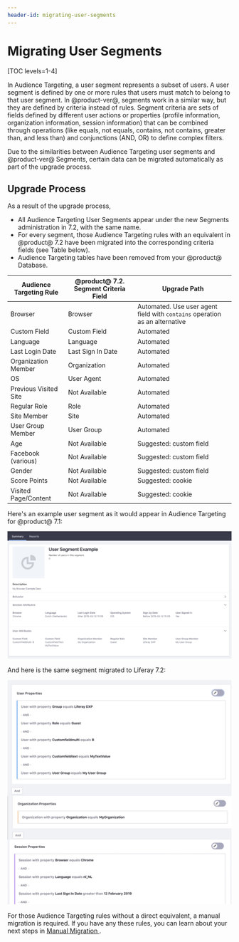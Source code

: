```yaml
---
header-id: migrating-user-segments
---
```


# Migrating User Segments

[TOC levels=1-4]

In Audience Targeting, a user segment represents a subset of users. A user
segment is defined by one or more rules that users must match to belong to that
user segment. In @product-ver@, segments work in a similar way, but they
are defined by criteria instead of rules. Segment criteria are sets of fields
defined by different user actions or properties (profile information,
organization information, session information) that can be combined through
operations (like equals, not equals, contains, not contains, greater than, and
less than) and conjunctions (AND, OR) to define complex filters. 

Due to the similarities between Audience Targeting user segments and
@product-ver@ Segments, certain data can be migrated automatically as part of
the upgrade process.

## Upgrade Process

As a result of the upgrade process,

- All Audience Targeting User Segments appear under the new Segments
  administration in 7.2, with the same name.
- For every segment, those Audience Targeting rules with an equivalent in
  @product@ 7.2 have been migrated into the corresponding criteria fields (see
  Table below).
- Audience Targeting tables have been removed from your @product@ Database.

| Audience Targeting Rule | @product@ 7.2. Segment Criteria Field | Upgrade Path |
| ---                     | ---                     | --- |
| Browser                 | Browser                 | Automated. Use user agent field with `contains` operation as an alternative |
| Custom Field            | Custom Field            | Automated |
| Language                | Language                | Automated |
| Last Login Date         | Last Sign In Date       | Automated |
| Organization Member     | Organization            | Automated |
| OS                      | User Agent              | Automated |
| Previous Visited Site   | Not Available           | Automated |
| Regular Role            | Role                    | Automated |
| Site Member             | Site                    | Automated |
| User Group Member       | User Group              | Automated |
| Age                     | Not Available           | Suggested: custom field |
| Facebook (various)      | Not Available           | Suggested: custom field |
| Gender                  | Not Available           | Suggested: custom field |
| Score Points            | Not Available           | Suggested: cookie |
| Visited Page/Content    | Not Available           | Suggested: cookie |

Here's an example user segment as it would appear in Audience Targeting for
@product@ 7.1:

![Figure 1: A @product@ 7.1 Audience Targeting Segment.](../../../images/migrating-audience-targeting-segment.png)

And here is the same segment migrated to Liferay 7.2:

![Figure 2: A @product@ 7.2 Segment](../../../images/migrating-new-segment.png)

For those Audience Targeting rules without a direct equivalent, a manual
migration is required. If you have any these rules, you can learn about your
next steps in 
[Manual Migration ](/docs/7-2/deploy/-/knowledge_base/d/manually-migrating-from-audience-targeting).
